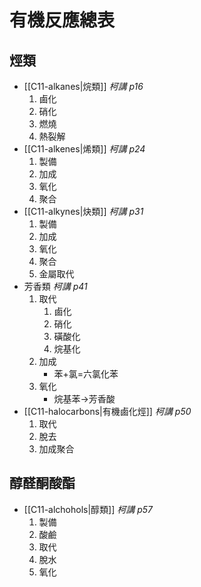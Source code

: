 # 有機反應總表
## 烴類
- [[C11-alkanes|烷類]] *柯講 p16*
	1. 鹵化
	2. 硝化
	3. 燃燒
	4. 熱裂解
- [[C11-alkenes|烯類]] *柯講 p24*
	1. 製備
	2. 加成
	3. 氧化
	4. 聚合
- [[C11-alkynes|炔類]] *柯講 p31*
	1. 製備
	2. 加成
	3. 氧化
	4. 聚合
	5. 金屬取代
- 芳香類 *柯講 p41*
	1. 取代
		1. 鹵化
		2. 硝化
		3. 磺酸化
		4. 烷基化
	2. 加成
		- 苯+氯=六氯化苯
	3. 氧化
		- 烷基苯->芳香酸
- [[C11-halocarbons|有機鹵化烴]] *柯講 p50*
	1. 取代
	2. 脫去
	3. 加成聚合
## 醇醛酮酸酯
- [[C11-alchohols|醇類]] *柯講 p57*
	1. 製備
	2. 酸鹼
	3. 取代
	4. 脫水
	5. 氧化
